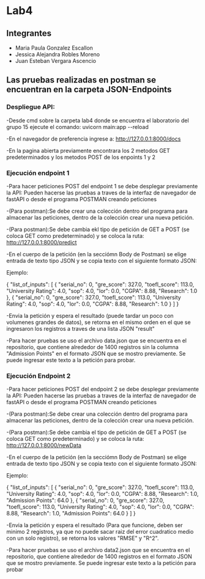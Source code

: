 # Lab4
## Integrantes

* Maria Paula Gonzalez Escallon 
* Jessica Alejandra Robles Moreno
* Juan Esteban Vergara Ascencio

## Las pruebas realizadas en postman se encuentran en la carpeta JSON-Endpoints

### Despliegue API:

-Desde cmd sobre la carpeta lab4 donde se encuentra el laboratorio del grupo 15 ejecute el comando: uvicorn main:app --reload

-En el navegador de preferencia ingrese a: http://127.0.0.1:8000/docs

-En la pagina abierta previamente encontrara los 2 metodos GET predeterminados y los metodos POST de los enpoints 1 y 2

### Ejecución endpoint 1

-Para hacer peticiones POST del endpoint 1 se debe desplegar previamente la API: Pueden hacerse las pruebas a traves de la interfaz de navegador de fastAPI o desde el programa POSTMAN creando peticiones

-(Para postman):Se debe crear una colección dentro del programa para almacenar las peticiones, dentro de la colección crear una nueva petición.

-(Para postman):Se debe cambia ekl tipo de petición de GET a POST (se coloca GET como predeterminado) y se coloca la ruta: http://127.0.0.1:8000/predict

-En el cuerpo de la petición (en la secciómn Body de Postman) se elige entrada de texto tipo JSON y se copia texto con el siguiente formato JSON:

Ejemplo:

{
    "list_of_inputs": [
        {
            "serial_no": 0,
            "gre_score": 327.0,
            "toefl_score": 113.0,
            "University Rating": 4.0,
            "sop": 4.0,
            "lor": 0.0,
            "CGPA": 8.88,
            "Research": 1.0
        },
        {
            "serial_no": 0,
            "gre_score": 327.0,
            "toefl_score": 113.0,
            "University Rating": 4.0,
            "sop": 4.0,
            "lor": 0.0,
            "CGPA": 8.88,
            "Research": 1.0
        }
    ]
}

-Envia la petición y espera el resultado (puede tardar un poco con volumenes grandes de datos), se retorna en el mismo orden en el que se ingresaron los registros a traves de una lista JSON "result"

-Para hacer pruebas se uso el archivo data.json que se encuentra en el repositorio, que contiene alrededor de 1400 registros sin la columna "Admission Points" en el formato JSON que se mostro previamente. Se puede ingresar este texto a la petición para probar. 

### Ejecución Endpoint 2

-Para hacer peticiones POST del endpoint 2 se debe desplegar previamente la API: Pueden hacerse las pruebas a traves de la interfaz de navegador de fastAPI o desde el programa POSTMAN creando peticiones

-(Para postman):Se debe crear una colección dentro del programa para almacenar las peticiones, dentro de la colección crear una nueva petición.

-(Para postman):Se debe cambia el tipo de petición de GET a POST (se coloca GET como predeterminado) y se coloca la ruta: http://127.0.0.1:8000/newData

-En el cuerpo de la petición (en la secciómn Body de Postman) se elige entrada de texto tipo JSON y se copia texto con el siguiente formato JSON:

Ejemplo:

{
    "list_of_inputs": [
        {
            "serial_no": 0,
            "gre_score": 327.0,
            "toefl_score": 113.0,
            "University Rating": 4.0,
            "sop": 4.0,
            "lor": 0.0,
            "CGPA": 8.88,
            "Research": 1.0,
            "Admission Points": 64.0
        },
        {
            "serial_no": 0,
            "gre_score": 327.0,
            "toefl_score": 113.0,
            "University Rating": 4.0,
            "sop": 4.0,
            "lor": 0.0,
            "CGPA": 8.88,
            "Research": 1.0,
            "Admission Points": 64.0
        }
    ]
}

-Envia la petición y espera el resultado (Para que funcione, deben ser minimo 2 registros, ya que no puede sacar raiz del error cuadratico medio con un solo registro), se retorna los valores "RMSE" y "R^2".

-Para hacer pruebas se uso el archivo data2.json que se encuentra en el repositorio, que contiene alrededor de 1400 registros en el formato JSON que se mostro previamente. Se puede ingresar este texto a la petición para probar
